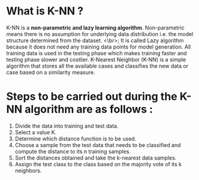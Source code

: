 # What is K-NN ?
K-NN is a **non-parametric and lazy learning algorithm**. Non-parametric means there is no assumption for underlying data distribution i.e. the model structure determined from the dataset. <\br>;
It is called Lazy algorithm because it does not need any training data points for model generation. All training data is used in the testing phase which makes training faster and testing phase slower and costlier.
K-Nearest Neighbor (K-NN) is a simple algorithm that stores all the available cases and classifies the new data or case based on a similarity measure.
# Steps to be carried out during the K-NN algorithm are as follows :
1. Divide the data into training and test data.
2. Select a value K.
3. Determine which distance function is to be used.
4. Choose a sample from the test data that needs to be classified and compute the distance to its n training samples.
5. Sort the distances obtained and take the k-nearest data samples.
6. Assign the test class to the class based on the majority vote of its k neighbors.
